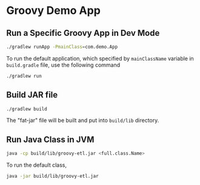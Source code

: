 # Groovy Demo App

## Run a Specific Groovy App in Dev Mode

```bash
./gradlew runApp -PmainClass=com.demo.App
```

To run the default application, which specified by `mainClassName` variable in `build.gradle` file,
use the following command

```bash
./gradlew run
```

## Build JAR file

```bash
./gradlew build
```

The "fat-jar" file will be built and put into `build/lib` directory.

## Run Java Class in JVM

```bash
java -cp build/lib/groovy-etl.jar <full.class.Name>
```

To run the default class,

```bash
java -jar build/lib/groovy-etl.jar
```
